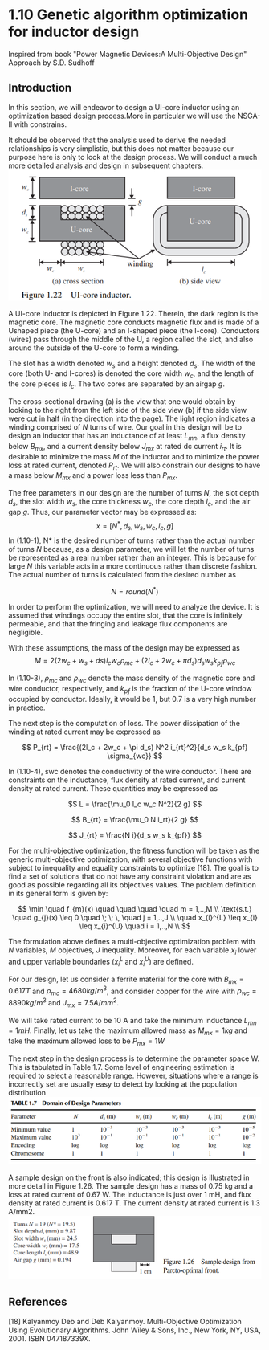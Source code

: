 # 1.10 Genetic algorithm optimization for inductor design

Inspired from book "Power Magnetic Devices:A Multi-Objective Design" Approach by S.D. Sudhoff

## Introduction

In this section, we will endeavor to design a UI-core inductor using an optimization based design process.More in particular we will use the NSGA-II with constrains.

It should be observed that the analysis used to derive the needed relationships is very simplistic, but this does not matter because our purpose here is only to look at the design process. We will conduct a much more detailed analysis and design in subsequent chapters. 
!["UIcore_inductor.png"](./img/UIcore_inductor.png)

A UI-core inductor is depicted in Figure 1.22. Therein, the dark region is the magnetic core. The magnetic core conducts magnetic flux and is made of a Ushaped piece (the U-core) and an I-shaped piece (the I-core). Conductors (wires) pass through the middle of the U, a region called the slot, and also around the outside of the U-core to form a winding.

The slot has a width denoted $w_s$ and a height denoted $d_s$. The width of the core (both U- and I-cores) is denoted the core width $w_c$, and the length of the core pieces is $l_c$. The two cores are separated by an airgap $g$.

The cross-sectional drawing (a) is the view that one would obtain by looking to the right from the left side of the side view (b) if the side view were cut in half (in the direction into the page). The light region indicates a winding comprised of $N$ turns of wire. Our goal in this design will be to design an inductor that has an inductance of at least $L_{mn}$, a flux density below $B_{mx}$, and a current density below $J_{mx}$ at rated dc current $i_{rt}$. It is desirable to minimize the mass $M$ of the inductor and to minimize the power loss at rated current, denoted $P_{rt}$. We will also constrain our designs to have a mass below $M_{mx}$ and a power loss less than $P_{mx}$.

The free parameters in our design are the number of turns $N$, the slot depth $d_s$, the slot width $w_s$, the core thickness $w_c$, the core depth $l_c$, and the air gap $g$. Thus, our parameter vector may be expressed as:
$$
x = [N^*, d_s, w_s,w_c,l_c,g] 
$$
In (1.10-1), N* is the desired number of turns rather than the actual number of turns $N$ because, as a design parameter, we will let the number of turns be represented as a real number rather than an integer. This is because for large $N$ this variable acts in a more continuous rather than discrete fashion. The actual number of turns is calculated from the desired number as

$$
N=round(N^*)
$$

In order to perform the optimization, we will need to analyze the device. It is
assumed that windings occupy the entire slot, that the core is infinitely permeable, and
that the fringing and leakage flux components are negligible.

With these assumptions, the mass of the design may be expressed as
$$
M = 2(2w_c + w_s + ds)l_c w_c \rho_{mc} + (2l_c + 2w_c + \pi d_s)d_s w_s k_{pf} \rho_{wc}
$$

In (1.10-3), $\rho_{mc}$ and $\rho_{wc}$ denote the mass density of the magnetic core and wire conductor, respectively, and $k_{pf}$ is the fraction of the U-core window occupied by conductor. Ideally, it would be 1, but 0.7 is a very high number in practice. 

The next step is the computation of loss. The power dissipation of the winding at rated current may be expressed as

$$
P_{rt} = \frac{(2l_c + 2w_c + \pi d_s) N^2 i_{rt}^2}{d_s w_s k_{pf} \sigma_{wc}}
$$

In (1.10-4), swc denotes the conductivity of the wire conductor. There are constraints on the inductance, flux density at rated current, and current density at rated current. These quantities may be expressed as

$$
L = \frac{\mu_0 l_c w_c N^2}{2 g}
$$

$$
B_{rt} = \frac{\mu_0 N i_rt}{2 g}
$$

$$
J_{rt} = \frac{N i}{d_s w_s k_{pf}}
$$

For the multi-objective optimization, the fitness function will be taken as the generic multi-objective optimization, with several objective functions with subject to inequality and equality constraints to optimize [18]. The goal is to find a set of solutions that do not have any constraint violation and are as good as possible regarding all its objectives values. The problem definition in its general form is given by:

$$
\min \quad f_{m}(x) \quad \quad \quad \quad m = 1,..,M  \\
\text{s.t.}   \quad g_{j}(x) \leq 0  \quad \; \; \,  \quad j = 1,..,J \\
\quad x_{i}^{L} \leq x_{i} \leq x_{i}^{U}  \quad i = 1,..,N \\
$$

The formulation above defines a multi-objective optimization problem with $N$ variables, $M$ objectives, $J$ inequality. Moreover, for each variable $x_i$ lower and upper variable boundaries ($x_{i}^{L}$ and $x_{i}^{U}$) are defined.

For our design, let us consider a ferrite material for the core with $B_{mx} = 0.617 T$ and $\rho_{mc} = 4680 kg/m^3$, and consider copper for the wire with $\rho_{wc} = 8890 kg/m^3$ and $J_{mx} = 7.5 A/mm^2$. 

We will take rated current to be 10 A and take the minimum inductance $L_{mn} = 1 mH$. Finally, let us take the maximum allowed mass as $M_{mx} = 1 kg$ and take the maximum allowed loss to be $P_{mx} = 1 W$

The next step in the design process is to determine the parameter space W. This is tabulated in Table 1.7. Some level of engineering estimation is required to select a reasonable range. However, situations where a range is incorrectly set are usually easy to detect by looking at the population distribution
!["design_space"](./img/design_space.png)

A sample design on the front is also indicated; this design is illustrated in more detail in Figure 1.26. The sample design has a mass of 0.75 kg and a loss at rated current of 0.67 W. The inductance is just over 1 mH, and flux density at rated current is 0.617 T. The current density at rated current is 1.3 A/mm2.
!["design_space"](./img/UIcore_inductor_opt_pareto.png)

## References
[18] Kalyanmoy Deb and Deb Kalyanmoy. Multi-Objective Optimization Using Evolutionary Algorithms. John Wiley & Sons, Inc., New York, NY, USA, 2001. ISBN 047187339X.